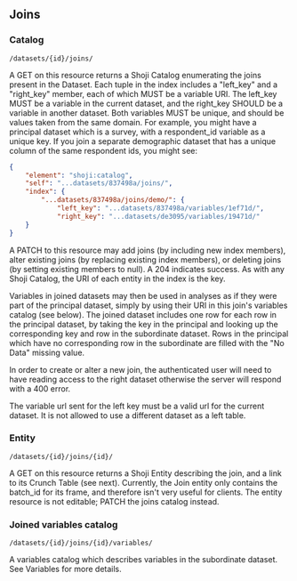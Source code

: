 ## Joins

### Catalog

`/datasets/{id}/joins/`

A GET on this resource returns a Shoji Catalog enumerating the joins present in the Dataset. Each tuple in the index includes a "left_key" and a "right_key" member, each of which MUST be a variable URI. The left_key MUST be a variable in the current dataset, and the right_key SHOULD be a variable in another dataset. Both variables MUST be unique, and should be values taken from the same domain. For example, you might have a principal dataset which is a survey, with a respondent_id variable as a unique key. If you join a separate demographic dataset that has a unique column of the same respondent ids, you might see:

```json
{
    "element": "shoji:catalog",
    "self": "...datasets/837498a/joins/",
    "index": {
        "...datasets/837498a/joins/demo/": {
            "left_key": "...datasets/837498a/variables/1ef71d/",
            "right_key": "...datasets/de3095/variables/19471d/"
    }
}
```

A PATCH to this resource may add joins (by including new index members), alter existing joins (by replacing existing index members), or deleting joins (by setting existing members to null). A 204 indicates success. As with any Shoji Catalog, the URI of each entity in the index is the key.

Variables in joined datasets may then be used in analyses as if they were part of the principal dataset, simply by using their URI in this join's variables catalog (see below). The joined dataset includes one row for each row in the principal dataset, by taking the key in the principal and looking up the corresponding key and row in the subordinate dataset. Rows in the principal which have no corresponding row in the subordinate are filled with the "No Data" missing value.

In order to create or alter a new join, the authenticated user will need to have reading access to the right dataset otherwise the server will respond with a 400 error.

The variable url sent for the left key must be a valid url for the current dataset. It is not allowed to use a different dataset as a left table.

### Entity

`/datasets/{id}/joins/{id}/`

A GET on this resource returns a Shoji Entity describing the join, and a link to its Crunch Table (see next). Currently, the Join entity only contains the batch_id for its frame, and therefore isn't very useful for clients. The entity resource is not editable; PATCH the joins catalog instead.

### Joined variables catalog

`/datasets/{id}/joins/{id}/variables/`

A variables catalog which describes variables in the subordinate dataset. See Variables for more details.